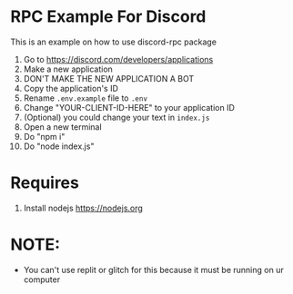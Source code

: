 # RPC Example For Discord

This is an example on how to use discord-rpc package

1. Go to https://discord.com/developers/applications
2. Make a new application
3. DON'T MAKE THE NEW APPLICATION A BOT
4. Copy the application's ID
5. Rename `.env.example` file to `.env`
6. Change "YOUR-CLIENT-ID-HERE" to your application ID
7. (Optional) you could change your text in `index.js`
8. Open a new terminal
9. Do "npm i"
10. Do "node index.js"

# Requires

1. Install nodejs https://nodejs.org

# **NOTE:**

- You can't use replit or glitch for this because it must be running on ur computer
